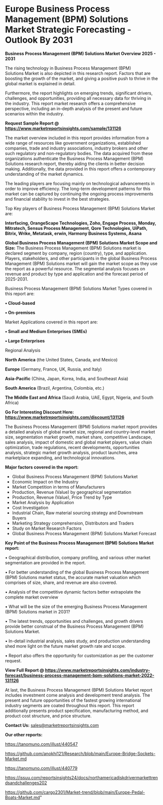  # Europe Business Process Management (BPM) Solutions Market Strategic Forecasting - Outlook By 2031

<Strong> Business Process Management (BPM) Solutions Market Overview 2025 - 2031</strong>

The rising technology in Business Process Management (BPM) Solutions Market is also depicted in this research report. Factors that are boosting the growth of the market, and giving a positive push to thrive in the global market is explained in detail.

Furthermore, the report highlights on emerging trends, significant drivers, challenges, and opportunities, providing all necessary data for thriving in the industry. This report market research offers a comprehensive perspective, including an in-depth analysis of the present and future scenarios within the industry.

<strong>Request Sample Report @ <a href=https://www.marketreportsinsights.com/sample/131126>https://www.marketreportsinsights.com/sample/131126</a></strong>

The market overview included in this report provides information from a wide range of resources like government organizations, established companies, trade and industry associations, industry brokers and other such regulatory and non-regulatory bodies. The data acquired from these organizations authenticate the Business Process Management (BPM) Solutions research report, thereby aiding the clients in better decision making. Additionally, the data provided in this report offers a contemporary understanding of the market dynamics.

The leading players are focusing mainly on technological advancements in order to improve efficiency. The long-term development patterns for this market can be captured by continuing the ongoing process improvements and financial stability to invest in the best strategies.

Top Key players of Business Process Management (BPM) Solutions Market are:

<strong>Interfacing, OrangeScape Technologies, Zoho, Engage Process, Monday, Mitratech, Sensus Process Management, Qore Technologies, UiPath, Bitrix, Wrike, Metatask, erwin, Harmony Business Systems, Asana</strong>

<strong><b>Global Business Process Management (BPM) Solutions Market Scope and Size:</b></strong>
The Business Process Management (BPM) Solutions market is declared segment by company, region (country), type, and application. Players, stakeholders, and other participants in the global Business Process Management (BPM) Solutions market will gain the market scope as they use the report as a powerful resource. The segmental analysis focuses on revenue and product by type and application and the forecast period of 2025-2031.

Business Process Management (BPM) Solutions Market Types covered in this report are:

<strong>• Cloud-based

• On-premises</strong>

Market Applications covered in this report are:

<strong>• Small and Medium Enterprises (SMEs)

• Large Enterprises</strong> 

Regional Analysis

<strong>North America</strong> (the United States, Canada, and Mexico)

<strong>Europe</strong> (Germany, France, UK, Russia, and Italy)

<strong>Asia-Pacific</strong> (China, Japan, Korea, India, and Southeast Asia)

<strong>South America</strong> (Brazil, Argentina, Colombia, etc.)

<strong>The Middle East and Africa</strong> (Saudi Arabia, UAE, Egypt, Nigeria, and South Africa)

<strong>Go For Interesting Discount Here: <a href=https://www.marketreportsinsights.com/discount/131126>https://www.marketreportsinsights.com/discount/131126</a></strong>

The Business Process Management (BPM) Solutions market report provides a detailed analysis of global market size, regional and country-level market size, segmentation market growth, market share, competitive Landscape, sales analysis, impact of domestic and global market players, value chain optimization, trade regulations, recent developments, opportunities analysis, strategic market growth analysis, product launches, area marketplace expanding, and technological innovations.

<strong><b>Major factors covered in the report:</b></strong>
<ul>
  <li>Global Business Process Management (BPM) Solutions Market </li>
  <li>Economic Impact on the Industry</li>
  <li>Market Competition in terms of Manufacturers</li>
  <li>Production, Revenue (Value) by geographical segmentation</li>
  <li>Production, Revenue (Value), Price Trend by Type</li>
  <li>Market Analysis by Application</li>
  <li>Cost Investigation</li>
  <li>Industrial Chain, Raw material sourcing strategy and Downstream Buyers</li>
  <li>Marketing Strategy comprehension, Distributors and Traders</li>
  <li>Study on Market Research Factors</li>
  <li>Global Business Process Management (BPM) Solutions Market Forecast</li>
</ul>

<strong><b>Key Point of the Business Process Management (BPM) Solutions Market report:</b></strong>

• Geographical distribution, company profiling, and various other market segmentation are provided in the report.

• For better understanding of the global Business Process Management (BPM) Solutions market status, the accurate market valuation which comprises of size, share, and revenue are also covered.

• Analysis of the competitive dynamic factors better extrapolate the complete market overview

• What will be the size of the emerging Business Process Management (BPM) Solutions market in 2031?

• The latest trends, opportunities and challenges, and growth drivers provide better construal of the Business Process Management (BPM) Solutions Market.

• In-detail industrial analysis, sales study, and production understanding shed more light on the future market growth rate and scope.

• Report also offers the opportunity for customization as per the customer request.

<strong><b>View Full Report @ <a href=https://www.marketreportsinsights.com/industry-forecast/business-process-management-bpm-solutions-market-2022-131126>https://www.marketreportsinsights.com/industry-forecast/business-process-management-bpm-solutions-market-2022-131126</a></b></strong>


At last, the Business Process Management (BPM) Solutions Market report includes investment come analysis and development trend analysis. The present and future opportunities of the fastest growing international industry segments are coated throughout this report. This report additionally presents product specification, manufacturing method, and product cost structure, and price structure.

<strong>Contact Us:</strong>
sales@marketreportsinsights.com

<strong>Our other reports:</strong>

<a href=https://tanomuno.com/illust/440547>https://tanomuno.com/illust/440547</a>

<a href=https://github.com/anokhi121/Research/blob/main/Europe-Bridge-Sockets-Market.md>https://github.com/anokhi121/Research/blob/main/Europe-Bridge-Sockets-Market.md</a>

<a href=https://tanomuno.com/illust/440779>https://tanomuno.com/illust/440779</a>

<a href=https://issuu.com/reportsinsights24/docs/northamericadiskdrivermarkettrendsandchallenges202>https://issuu.com/reportsinsights24/docs/northamericadiskdrivermarkettrendsandchallenges202</a>

<a href=https://github.com/cargo2301/Market-trend/blob/main/Europe-Pedal-Boats-Market.md>https://github.com/cargo2301/Market-trend/blob/main/Europe-Pedal-Boats-Market.md</a>"
